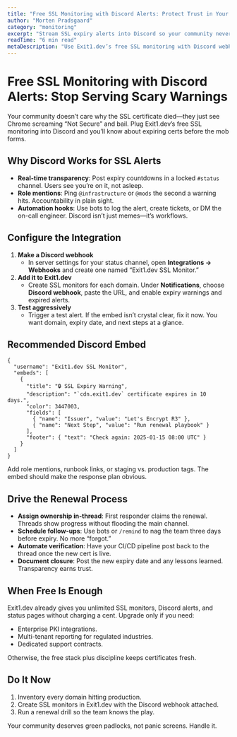 ```yaml
---
title: "Free SSL Monitoring with Discord Alerts: Protect Trust in Your Server"
author: "Morten Pradsgaard"
category: "monitoring"
excerpt: "Stream SSL expiry alerts into Discord so your community never gets blindsided by browser errors."
readTime: "6 min read"
metaDescription: "Use Exit1.dev’s free SSL monitoring with Discord webhooks, embed templates, and renewal workflows to prevent certificate expirations."
---
```


# Free SSL Monitoring with Discord Alerts: Stop Serving Scary Warnings

Your community doesn’t care why the SSL certificate died—they just see Chrome screaming “Not Secure” and bail. Plug Exit1.dev’s free SSL monitoring into Discord and you’ll know about expiring certs before the mob forms.

## Why Discord Works for SSL Alerts

- **Real-time transparency**: Post expiry countdowns in a locked `#status` channel. Users see you’re on it, not asleep.
- **Role mentions**: Ping `@infrastructure` or `@mods` the second a warning hits. Accountability in plain sight.
- **Automation hooks**: Use bots to log the alert, create tickets, or DM the on-call engineer. Discord isn’t just memes—it’s workflows.

## Configure the Integration

1. **Make a Discord webhook**
   - In server settings for your status channel, open **Integrations → Webhooks** and create one named “Exit1.dev SSL Monitor.”
2. **Add it to Exit1.dev**
   - Create SSL monitors for each domain. Under **Notifications**, choose **Discord webhook**, paste the URL, and enable expiry warnings and expired alerts.
3. **Test aggressively**
   - Trigger a test alert. If the embed isn’t crystal clear, fix it now. You want domain, expiry date, and next steps at a glance.

## Recommended Discord Embed

```
{
  "username": "Exit1.dev SSL Monitor",
  "embeds": [
    {
      "title": "🔒 SSL Expiry Warning",
      "description": "`cdn.exit1.dev` certificate expires in 10 days.",
      "color": 3447003,
      "fields": [
        { "name": "Issuer", "value": "Let's Encrypt R3" },
        { "name": "Next Step", "value": "Run renewal playbook" }
      ],
      "footer": { "text": "Check again: 2025-01-15 08:00 UTC" }
    }
  ]
}
```

Add role mentions, runbook links, or staging vs. production tags. The embed should make the response plan obvious.

## Drive the Renewal Process

- **Assign ownership in-thread**: First responder claims the renewal. Threads show progress without flooding the main channel.
- **Schedule follow-ups**: Use bots or `/remind` to nag the team three days before expiry. No more “forgot.”
- **Automate verification**: Have your CI/CD pipeline post back to the thread once the new cert is live.
- **Document closure**: Post the new expiry date and any lessons learned. Transparency earns trust.

## When Free Is Enough

Exit1.dev already gives you unlimited SSL monitors, Discord alerts, and status pages without charging a cent. Upgrade only if you need:

- Enterprise PKI integrations.
- Multi-tenant reporting for regulated industries.
- Dedicated support contracts.

Otherwise, the free stack plus discipline keeps certificates fresh.

## Do It Now

1. Inventory every domain hitting production.
2. Create SSL monitors in Exit1.dev with the Discord webhook attached.
3. Run a renewal drill so the team knows the play.

Your community deserves green padlocks, not panic screens. Handle it.

